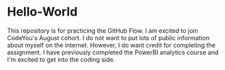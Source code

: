 # Hello-World
This repository is for practicing the GitHub Flow.
I am excited to join CodeYou's August cohort. I do not want to put lots of public information about myself on the internet. However, I do want credit for completing the assignment. I have previously completed the PowerBI analytics course and I'm excited to get into the coding side.
